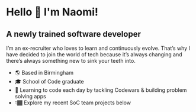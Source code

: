 # Hello 👋 I'm Naomi!

## A newly trained software developer

I’m an ex-recruiter who loves to learn and continuously evolve. That’s why I have decided to join the world of tech because it’s always changing and there’s always something new to sink your teeth into.  

- 🌎 Based in Birmingham 
- 🎓 School of Code graduate 
- 🧠 Learning to code each day by tackling Codewars & building problem solving apps
- 👇🏾 Explore my recent SoC team projects below

